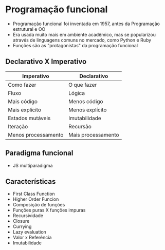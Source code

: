 # Programação funcional
- Programação funcional foi inventada em 1957, antes da Programação estrutural e OO
- Era usada muito mais em ambiente acadêmico, mas se popularizou através de linguagens comuns no mercado, como Python e Ruby
- Funções são as "protagonistas" da programação funcional


## Declarativo X Imperativo

| Imperativo          | Declarativo        |
|---------------------|--------------------|
| Como fazer          | O que fazer        |
| Fluxo               | Lógica             |
| Mais código         | Menos código       |
| Mais explícito      | Menos explícito    |
| Estados mutáveis    | Imutabilidade      |
| Iteração            | Recursão           |
| Menos processamento | Mais processamento |

## Paradigma funcional
- JS multiparadigma

## Características
- First Class Function
- Higher Order Funcion
- Composição de funções
- Funções puras X funções impuras
- Recursividade
- Closure
- Currying
- Lazy evaluation
- Valor x Referência
- Imutabilidade
